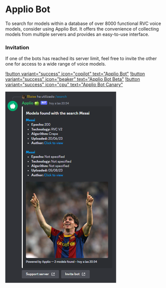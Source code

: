 # Applio Bot

To search for models within a database of over 8000 functional RVC voice models, consider using Applio Bot. It offers the convenience of collecting models from multiple servers and provides an easy-to-use interface.

### Invitation

If one of the bots has reached its server limit, feel free to invite the other one for access to a wide range of voice models.

[!button variant="success" icon="copilot" text="Applio Bot"](https://discord.com/oauth2/authorize?client_id=1144714449563955302&permissions=2147871809&scope=bot) [!button variant="success" icon="beaker" text="Applio Bot Beta"](https://discord.com/api/oauth2/authorize?client_id=1150834440973594784&permissions=277028849729&scope=bot) [!button variant="success" icon="cpu" text="Applio Bot Canary"](https://discord.com/api/oauth2/authorize?client_id=1151157990477533326&permissions=277026719809&scope=bot)
 
![](../assets/applio_bot.png)
